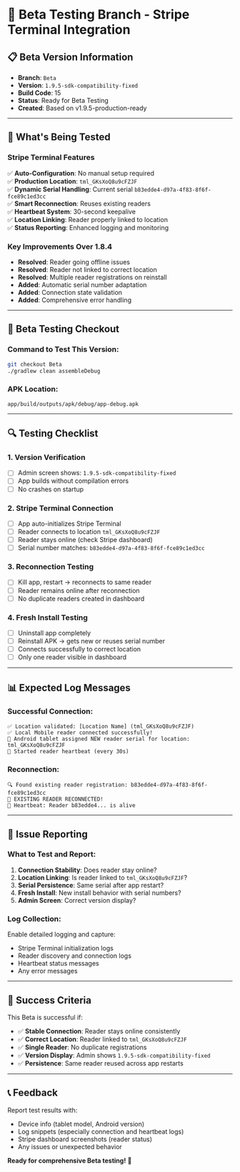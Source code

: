 # 🧪 **Beta Testing Branch - Stripe Terminal Integration**

## 📋 **Beta Version Information**

- **Branch**: `Beta`
- **Version**: `1.9.5-sdk-compatibility-fixed` 
- **Build Code**: 15
- **Status**: Ready for Beta Testing
- **Created**: Based on v1.9.5-production-ready

---

## 🎯 **What's Being Tested**

### **Stripe Terminal Features**
✅ **Auto-Configuration**: No manual setup required  
✅ **Production Location**: `tml_GKsXoQ8u9cFZJF`  
✅ **Dynamic Serial Handling**: Current serial `b83edde4-d97a-4f83-8f6f-fce89c1ed3cc`  
✅ **Smart Reconnection**: Reuses existing readers  
✅ **Heartbeat System**: 30-second keepalive  
✅ **Location Linking**: Reader properly linked to location  
✅ **Status Reporting**: Enhanced logging and monitoring  

### **Key Improvements Over 1.8.4**
- **Resolved**: Reader going offline issues
- **Resolved**: Reader not linked to correct location
- **Resolved**: Multiple reader registrations on reinstall
- **Added**: Automatic serial number adaptation
- **Added**: Connection state validation
- **Added**: Comprehensive error handling

---

## 🚀 **Beta Testing Checkout**

### **Command to Test This Version:**
```bash
git checkout Beta
./gradlew clean assembleDebug
```

### **APK Location:**
```
app/build/outputs/apk/debug/app-debug.apk
```

---

## 🔍 **Testing Checklist**

### **1. Version Verification**
- [ ] Admin screen shows: `1.9.5-sdk-compatibility-fixed`
- [ ] App builds without compilation errors
- [ ] No crashes on startup

### **2. Stripe Terminal Connection**
- [ ] App auto-initializes Stripe Terminal  
- [ ] Reader connects to location `tml_GKsXoQ8u9cFZJF`
- [ ] Reader stays online (check Stripe dashboard)
- [ ] Serial number matches: `b83edde4-d97a-4f83-8f6f-fce89c1ed3cc`

### **3. Reconnection Testing**
- [ ] Kill app, restart → reconnects to same reader
- [ ] Reader remains online after reconnection
- [ ] No duplicate readers created in dashboard

### **4. Fresh Install Testing**
- [ ] Uninstall app completely
- [ ] Reinstall APK → gets new or reuses serial number
- [ ] Connects successfully to correct location
- [ ] Only one reader visible in dashboard

---

## 📊 **Expected Log Messages**

### **Successful Connection:**
```
✅ Location validated: [Location Name] (tml_GKsXoQ8u9cFZJF)
✅ Local Mobile reader connected successfully!
🎉 Android tablet assigned NEW reader serial for location: tml_GKsXoQ8u9cFZJF
💓 Started reader heartbeat (every 30s)
```

### **Reconnection:**
```
🔍 Found existing reader registration: b83edde4-d97a-4f83-8f6f-fce89c1ed3cc
🔄 EXISTING READER RECONNECTED!
💓 Heartbeat: Reader b83edde4... is alive
```

---

## 🐛 **Issue Reporting**

### **What to Test and Report:**

1. **Connection Stability**: Does reader stay online?
2. **Location Linking**: Is reader linked to `tml_GKsXoQ8u9cFZJF`?  
3. **Serial Persistence**: Same serial after app restart?
4. **Fresh Install**: New install behavior with serial numbers?
5. **Admin Screen**: Correct version display?

### **Log Collection:**
Enable detailed logging and capture:
- Stripe Terminal initialization logs
- Reader discovery and connection logs  
- Heartbeat status messages
- Any error messages

---

## 🎯 **Success Criteria**

This Beta is successful if:
- ✅ **Stable Connection**: Reader stays online consistently
- ✅ **Correct Location**: Reader linked to `tml_GKsXoQ8u9cFZJF` 
- ✅ **Single Reader**: No duplicate registrations
- ✅ **Version Display**: Admin shows `1.9.5-sdk-compatibility-fixed`
- ✅ **Persistence**: Same reader reused across app restarts

---

## 📞 **Feedback**

Report test results with:
- Device info (tablet model, Android version)
- Log snippets (especially connection and heartbeat logs)
- Stripe dashboard screenshots (reader status)
- Any issues or unexpected behavior

**Ready for comprehensive Beta testing!** 🧪